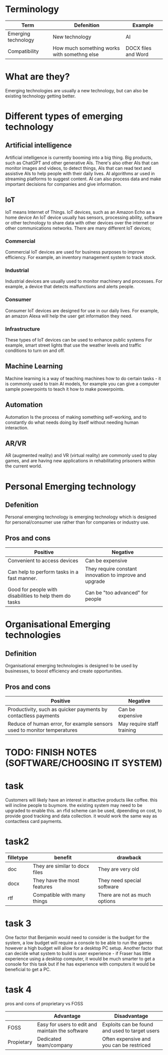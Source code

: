 # Terminology
| Term | Defenition | Example |
| -- | -- | -- |
| Emerging technology | New technology | AI |
| Compatibility| How much something works with somethng else | DOCX files and Word |

# What are they?
Emerging technologies are usually a new technology, but can also be existing technology getting better.
# Different types of emerging technology
## Artificial intelligence
Artificial intelligence is currently booming into a big thing. Big products, such as ChatGPT and other generative AIs.
There's also other AIs that can monitor images and videos, to detect things, AIs that can read text and assistive AIs to help people with their daily lives.
AI algorithms ar used in streaming platforms to suggest content.
AI can also process data and make important decisions for companies and give information.
## IoT
IoT means Internet of Things. IoT devices, such as an Amazon Echo as a home device
An IoT device usually has sensors, processing ability, software or other technology to share data with other devices over the internet or other communications networks.
There are many different IoT devices;
### Commercial
Commercial IoT devices are used for business purposes to improve efficiency.
For example, an inventory management system to track stock.
### Industrial
Industrial devices are usually used to monitor machinery and processes.
For example, a device that detects malfunctions and alerts people.
### Consumer
Consumer IoT devices are designed for use in our daily lives.
For example, an amazon Alexa will help the user get information they need.
### Infrastructure
These types of IoT devices can be used to enhance public systems
For example, smart street lights that use the weather levels and traffic conditions to turn on and off.
## Machine Learning
Machine learning is a way of teaching machines how to do certain tasks - it is commonly used to train AI models, for example you can give a computer sample powerpoints to teach it how to make powerpoints.
## Automation
Automation Is the process of making something self-working, and to constantly do what needs doing by itself without needing human interaction.
## AR/VR
AR (augmented reality) and VR (virtual reality) are commonly used to play games, and are having new applications in rehabilitating prisoners within the current world.

# Personal Emerging technology
## Defenition
Personal emerging technology is emerging technology which is designed for personal/consumer use rather than for companies or industry use.
## Pros and cons

| Positive | Negative |
| -- | -- |
| Convenient to access devices | Can be expensive |
| Can help to perform tasks in a fast manner. | They require constant innovation to improve and upgrade |
| Good for people with disabilities to help them do tasks | Can be "too advanced" for people |

# Organisational Emerging technologies
## Definition
Organisational emerging technologies is designed to be used by businesses, to boost efficiency and create opportunities.
## Pros and cons

| Positive | Negative |
| -- | -- |
| Productivity, such as quicker payments by contactless payments | Can be expensive |
| Reduce of human error, for example sensors used to monitor temperatures | May require staff training |


# TODO: FINISH NOTES (SOFTWARE/CHOOSING IT SYSTEM)



















# task
Customers will likely have an interest in attactive products like coffee. this will incline people to buymore.
the existing system may need to be upgraded to enable this.
an rfid scheme can be used, dpeending on cost, to provide good tracking and data collection. it would work the same way as contactless card payments.

# task2

|filletype | benefit | drawback |
| -- | -- | -- |
| doc | They are similar to docx files | They are very old |
| docx | They have the most features | They need special software |
| rtf | Compatible with many things | There are not as much options |
# task 3
One factor that Benjamin would need to consider is the budget for the system, a low budget will require a console to be able to run the games however a high budget will allow for a desktop PC setup. 
Another factor that can decide what system to build is user experience - if Fraser has little experience using a desktop computer, it would be much smarter to get a console for this task but if he has experience with computers it would be beneficial to get a PC.

# task 4
pros and cons of proprietary vs FOSS

| | Advantage | Disadvantage |
| --| -- | -- |
| FOSS | Easy for users to edit and maintain the software | Exploits can be found and used to target users |
| Propietary | Dedicated team/company | Often expensive and you can be restriced |
